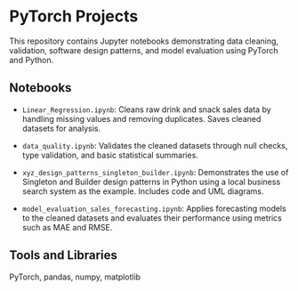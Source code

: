 # PyTorch Projects

This repository contains Jupyter notebooks demonstrating data cleaning, validation, software design patterns, and model evaluation using PyTorch and Python.

## Notebooks

- `Linear_Regression.ipynb`: Cleans raw drink and snack sales data by handling missing values and removing duplicates. Saves cleaned datasets for analysis.

- `data_quality.ipynb`: Validates the cleaned datasets through null checks, type validation, and basic statistical summaries.

- `xyz_design_patterns_singleton_builder.ipynb`: Demonstrates the use of Singleton and Builder design patterns in Python using a local business search system as the example. Includes code and UML diagrams.

- `model_evaluation_sales_forecasting.ipynb`: Applies forecasting models to the cleaned datasets and evaluates their performance using metrics such as MAE and RMSE.

## Tools and Libraries

PyTorch, pandas, numpy, matplotlib
